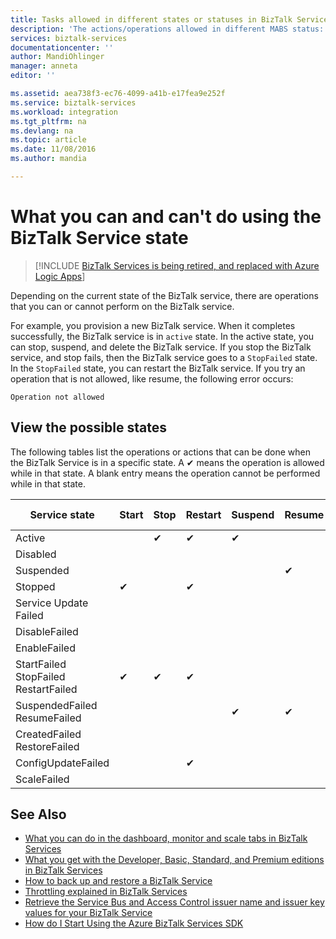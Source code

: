 ```yaml
---
title: Tasks allowed in different states or statuses in BizTalk Services | Microsoft Docs
description: 'The actions/operations allowed in different MABS status: stop, start, restart, suspend, resume, delete, scale, update configuration, and backing up'
services: biztalk-services
documentationcenter: ''
author: MandiOhlinger
manager: anneta
editor: ''

ms.assetid: aea738f3-ec76-4099-a41b-e17fea9e252f
ms.service: biztalk-services
ms.workload: integration
ms.tgt_pltfrm: na
ms.devlang: na
ms.topic: article
ms.date: 11/08/2016
ms.author: mandia

---
```

# What you can and can't do using the BizTalk Service state

> [!INCLUDE [BizTalk Services is being retired, and replaced with Azure Logic Apps](../../includes/biztalk-services-retirement.md)]

Depending on the current state of the BizTalk service, there are operations that you can or cannot perform on the BizTalk service.

For example, you provision a new BizTalk service. When it completes successfully, the BizTalk service is in `active` state. In the active state, you can stop, suspend, and delete the BizTalk service. If you stop the BizTalk service, and stop fails, then the BizTalk service goes to a `StopFailed` state. In the `StopFailed` state, you can restart the BizTalk service. If you try an operation that is not allowed, like resume, the following error occurs:

`Operation not allowed`

## View the possible states

The following tables list the operations or actions that can be done when the BizTalk Service is in a specific state. A ✔ means the operation is allowed while in that state. A blank entry means the operation cannot be performed while in that state.


|                  Service state                   | Start | Stop | Restart | Suspend | Resume | Delete | Scale | Update <br/> Configuration | Backup |
|--------------------------------------------------|-------|------|---------|---------|--------|--------|-------|----------------------------|--------|
|                      Active                      |       |  ✔   |    ✔    |    ✔    |        |   ✔    |   ✔   |             ✔              |   ✔    |
|                     Disabled                     |       |      |         |         |        |   ✔    |       |                            |        |
|                    Suspended                     |       |      |         |         |   ✔    |   ✔    |       |                            |   ✔    |
|                     Stopped                      |   ✔   |      |    ✔    |         |        |   ✔    |       |                            |   ✔    |
|              Service Update Failed               |       |      |         |         |        |   ✔    |       |                            |        |
|                  DisableFailed                   |       |      |         |         |        |   ✔    |       |                            |        |
|                   EnableFailed                   |       |      |         |         |        |   ✔    |       |                            |        |
| StartFailed <br/> StopFailed <br/> RestartFailed |   ✔   |  ✔   |    ✔    |         |        |   ✔    |       |             ✔              |        |
|        SuspendedFailed <br/> ResumeFailed        |       |      |         |    ✔    |   ✔    |   ✔    |       |                            |        |
|        CreatedFailed <br/> RestoreFailed         |       |      |         |         |        |   ✔    |       |                            |        |
|                ConfigUpdateFailed                |       |      |    ✔    |         |        |   ✔    |       |             ✔              |        |
|                   ScaleFailed                    |       |      |         |         |        |   ✔    |   ✔   |                            |        |

## See Also
* [What you can do in the dashboard, monitor and scale tabs in BizTalk Services](http://go.microsoft.com/fwlink/p/?LinkID=302281)<br/>
* [What you get with the Developer, Basic, Standard, and Premium editions in BizTalk Services](http://go.microsoft.com/fwlink/p/?LinkID=302279)<br/>
* [How to back up and restore a BizTalk Service](http://go.microsoft.com/fwlink/p/?LinkID=329873)<br/>
* [Throttling explained in BizTalk Services](http://go.microsoft.com/fwlink/p/?LinkID=302282)<br/>
* [Retrieve the Service Bus and Access Control issuer name and issuer key values for your BizTalk Service](http://go.microsoft.com/fwlink/p/?LinkID=303941)<br/>
* [How do I Start Using the Azure BizTalk Services SDK](http://go.microsoft.com/fwlink/p/?LinkID=302335)

